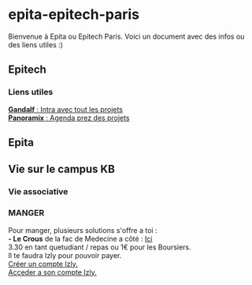 # epita-epitech-paris
Bienvenue à Epita ou Epitech Paris. Voici un document avec des infos ou des liens utiles :)

## Epitech
### Liens utiles
[**Gandalf** : Intra avec tout les projets](https://gandalf.epitech.eu/login/index.php)  
[**Panoramix** : Agenda prez des projets](https://panoramix.epitest.eu/login)

## Epita


## Vie sur le campus KB
### Vie associative

### MANGER
Pour manger, plusieurs solutions s'offre a toi :  
**- Le Crous** de la fac de Medecine a côté : [Ici](https://maps.app.goo.gl/iK5H8H4jom8jKPUw5?g_st=com.google.maps.preview.copy)  
3.30 en tant quetudiant / repas ou 1€ pour les Boursiers.  
Il te faudra Izly pour pouvoir payer.  
[Créer un compte Izly.](https://www.izly.fr)  
[Acceder a son compte Izly.](https://mon-espace.izly.fr)  
